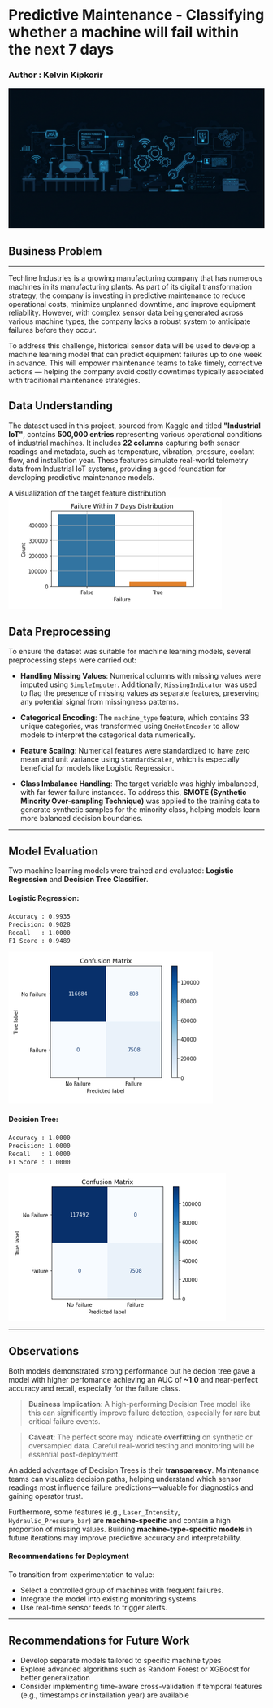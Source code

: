 # Predictive Maintenance - Classifying whether a machine will fail within the next 7 days

### Author : Kelvin Kipkorir

![Predictive Maintenance Overview](images/overview.jpg)

## Business Problem
****
Techline Industries is a growing manufacturing company that has numerous machines in its manufacturing plants. As part of its digital transformation strategy, the company is investing in predictive maintenance to reduce operational costs, minimize unplanned downtime, and improve equipment reliability. However, with complex sensor data being generated across various machine types, the company lacks a robust system to anticipate failures before they occur.

To address this challenge, historical sensor data will be used to develop a machine learning model that can predict equipment failures up to one week in advance. This will empower maintenance teams to take timely, corrective actions — helping the company avoid costly downtimes typically associated with traditional maintenance strategies.

## Data Understanding

The dataset used in this project, sourced from Kaggle and titled **"Industrial IoT"**, contains **500,000 entries** representing various operational conditions of industrial machines. It includes **22 columns** capturing both sensor readings and metadata, such as temperature, vibration, pressure, coolant flow, and installation year. These features simulate real-world telemetry data from Industrial IoT systems, providing a good foundation for developing predictive maintenance models.

A visualization of the target feature distribution
![target](images/failure_dist.PNG)

## Data Preprocessing

To ensure the dataset was suitable for machine learning models, several preprocessing steps were carried out:

- **Handling Missing Values**: Numerical columns with missing values were imputed using `SimpleImputer`. Additionally, `MissingIndicator` was used to flag the presence of missing values as separate features, preserving any potential signal from missingness patterns.

- **Categorical Encoding**: The `machine_type` feature, which contains 33 unique categories, was transformed using `OneHotEncoder` to allow models to interpret the categorical data numerically.

- **Feature Scaling**: Numerical features were standardized to have zero mean and unit variance using `StandardScaler`, which is especially beneficial for models like Logistic Regression.

- **Class Imbalance Handling**: The target variable was highly imbalanced, with far fewer failure instances. To address this, **SMOTE (Synthetic Minority Over-sampling Technique)** was applied to the training data to generate synthetic samples for the minority class, helping models learn more balanced decision boundaries.

---

##  Model Evaluation
Two machine learning models were trained and evaluated: **Logistic Regression** and **Decision Tree Classifier**.

#### Logistic Regression:

    Accuracy : 0.9935
    Precision: 0.9028
    Recall   : 1.0000
    F1 Score : 0.9489
    
![confusion_logistic](images/log.PNG)

#### Decision Tree:
    Accuracy : 1.0000
    Precision: 1.0000
    Recall   : 1.0000
    F1 Score : 1.0000
    
![confusion_dt](images/dt.PNG)

---

##  Observations

Both models demonstrated strong performance but he decion tree gave a model with higher perfomance achieving an AUC of **~1.0** and near-perfect accuracy and recall, especially for the failure class.

>  **Business Implication**: A high-performing Decision Tree model like this can significantly improve failure detection, especially for rare but critical failure events.

>  **Caveat**: The perfect score may indicate **overfitting** on synthetic or oversampled data. Careful real-world testing and monitoring will be essential post-deployment.

An added advantage of Decision Trees is their **transparency**. Maintenance teams can visualize decision paths, helping understand which sensor readings most influence failure predictions—valuable for diagnostics and gaining operator trust.

Furthermore, some features (e.g., `Laser_Intensity`, `Hydraulic_Pressure_bar`) are **machine-specific** and contain a high proportion of missing values. Building **machine-type-specific models** in future iterations may improve predictive accuracy and interpretability.

#### Recommendations for Deployment

To transition from experimentation to value:
 
   - Select a controlled group of machines with frequent failures.  
   - Integrate the model into existing monitoring systems.  
   - Use real-time sensor feeds to trigger alerts.
---

##  Recommendations for Future Work

- Develop separate models tailored to specific machine types  
- Explore advanced algorithms such as Random Forest or XGBoost for better generalization  
- Consider implementing time-aware cross-validation if temporal features (e.g., timestamps or installation year) are available


